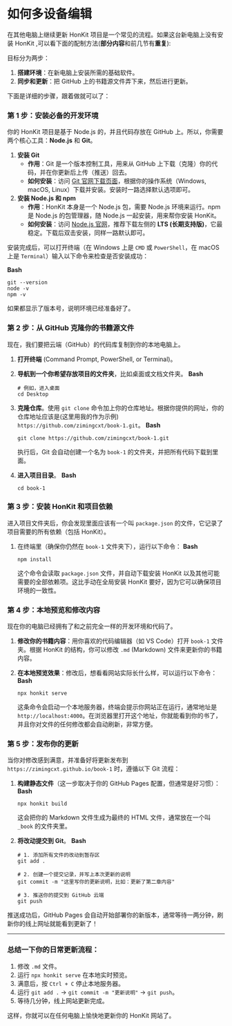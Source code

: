 # 如何多设备编辑

在其他电脑上继续更新 HonKit 项目是一个常见的流程。如果这台新电脑上没有安装 HonKit ,可以看下面的配制方法(**部分内容**和前几节有**重复**):

目标分为两步：

1. **搭建环境**：在新电脑上安装所需的基础软件。
2. **同步和更新**：把 GitHub 上的书籍源文件弄下来，然后进行更新。

下面是详细的步骤，跟着做就可以了：

### 第 1 步：安装必备的开发环境

你的 HonKit 项目是基于 Node.js 的，并且代码存放在 GitHub 上。所以，你需要两个核心工具：**Node.js** 和 **Git**。

1. **安装 Git**
   * **作用**：Git 是一个版本控制工具，用来从 GitHub 上下载（克隆）你的代码，并在你更新后上传（推送）回去。
   * **如何安装**：访问 [Git 官网下载页面](https://git-scm.com/downloads)，根据你的操作系统（Windows, macOS, Linux）下载并安装。安装时一路选择默认选项即可。
2. **安装 Node.js 和 npm**
   * **作用**：HonKit 本身是一个 Node.js 包，需要 Node.js 环境来运行。npm 是 Node.js 的包管理器，随 Node.js 一起安装，用来帮你安装 HonKit。
   * **如何安装**：访问 [Node.js 官网](https://nodejs.org/)，推荐下载左侧的 **LTS (长期支持版)**，它最稳定。下载后双击安装，同样一路默认即可。

安装完成后，可以打开终端（在 Windows 上是 `CMD` 或 `PowerShell`，在 macOS 上是 `Terminal`）输入以下命令来检查是否安装成功：

**Bash**

```
git --version
node -v
npm -v
```

如果都显示了版本号，说明环境已经准备好了。

### 第 2 步：从 GitHub 克隆你的书籍源文件

现在，我们要把云端（GitHub）的代码库复制到你的本地电脑上。

1. **打开终端** (Command Prompt, PowerShell, or Terminal)。
2. **导航到一个你希望存放项目的文件夹**，比如桌面或文档文件夹。
   **Bash**

   ```
   # 例如，进入桌面
   cd Desktop
   ```
3. **克隆仓库**。使用 `git clone` 命令加上你的仓库地址。根据你提供的网址，你的仓库地址应该是(这里用我的作为示例) `https://github.com/zimingcxt/book-1.git`。
   **Bash**

   ```
   git clone https://github.com/zimingcxt/book-1.git
   ```

   执行后，Git 会自动创建一个名为 `book-1` 的文件夹，并把所有代码下载到里面。
4. **进入项目目录**。
   **Bash**

   ```
   cd book-1
   ```

### 第 3 步：安装 HonKit 和项目依赖

进入项目文件夹后，你会发现里面应该有一个叫 `package.json` 的文件，它记录了项目需要的所有依赖（包括 HonKit）。

1. 在终端里（确保你仍然在 `book-1` 文件夹下），运行以下命令：
   **Bash**

   ```
   npm install
   ```

   这个命令会读取 `package.json` 文件，并自动下载安装 HonKit 以及其他可能需要的全部依赖项。这比手动在全局安装 HonKit 要好，因为它可以确保项目环境的一致性。

### 第 4 步：本地预览和修改内容

现在你的电脑已经拥有了和之前完全一样的开发环境和代码了。

1. **修改你的书籍内容**：用你喜欢的代码编辑器（如 VS Code）打开 `book-1` 文件夹。根据 HonKit 的结构，你可以修改 `.md` (Markdown) 文件来更新你的书籍内容。
2. **在本地预览效果**：修改后，想看看网站实际长什么样，可以运行以下命令：
   **Bash**

   ```
   npx honkit serve
   ```

   这条命令会启动一个本地服务器，终端会提示你网站正在运行，通常地址是 `http://localhost:4000`。在浏览器里打开这个地址，你就能看到你的书了，并且你对文件的任何修改都会自动刷新，非常方便。

### 第 5 步：发布你的更新

当你对修改感到满意，并准备好将更新发布到 `https://zimingcxt.github.io/book-1` 时，遵循以下 Git 流程：

1. **构建静态文件**（这一步取决于你的 GitHub Pages 配置，但通常是好习惯）：
   **Bash**

   ```
   npx honkit build
   ```

   这会把你的 Markdown 文件生成为最终的 HTML 文件，通常放在一个叫 `_book` 的文件夹里。
2. **将改动提交到 Git**。
   **Bash**

   ```
   # 1. 添加所有文件的改动到暂存区
   git add .

   # 2. 创建一个提交记录，并写上本次更新的说明
   git commit -m "这里写你的更新说明，比如：更新了第二章内容"

   # 3. 推送你的提交到 GitHub 云端
   git push
   ```

推送成功后，GitHub Pages 会自动开始部署你的新版本，通常等待一两分钟，刷新你的线上网址就能看到更新了！

---

### 总结一下你的日常更新流程：

1. 修改 `.md` 文件。
2. 运行 `npx honkit serve` 在本地实时预览。
3. 满意后，按 `Ctrl + C` 停止本地服务器。
4. 运行 `git add .` -> `git commit -m "更新说明"` -> `git push`。
5. 等待几分钟，线上网站更新完成。

这样，你就可以在任何电脑上愉快地更新你的 HonKit 网站了。

